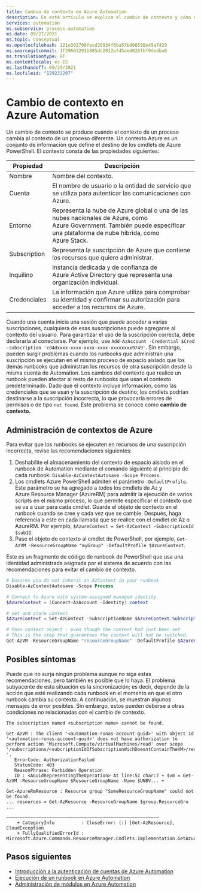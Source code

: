 ```yaml
---
title: Cambio de contexto en Azure Automation
description: En este artículo se explica el cambio de contexto y cómo evitar problemas de los runbook.
services: automation
ms.subservice: process-automation
ms.date: 09/27/2021
ms.topic: conceptual
ms.openlocfilehash: 121e302708fecd20934f6ba57bd08590e45a7429
ms.sourcegitcommit: 1f29603291b885dc2812ef45aed026fbf9dedba0
ms.translationtype: HT
ms.contentlocale: es-ES
ms.lasthandoff: 09/29/2021
ms.locfileid: "129233207"
---
```

# <a name="context-switching-in-azure-automation"></a>Cambio de contexto en Azure Automation

Un cambio de contexto se produce cuando el contexto de un proceso cambia al contexto de un proceso diferente. Un contexto Azure es un conjunto de información que define el destino de los cmdlets de Azure PowerShell. El contexto consta de las propiedades siguientes:

|Propiedad | Descripción |
|---|---|
|Nombre | Nombre del contexto.|
|Cuenta | El nombre de usuario o la entidad de servicio que se utiliza para autenticar las comunicaciones con Azure.|
|Entorno | Representa la nube de Azure global o una de las nubes nacionales de Azure, como Azure Government. También puede especificar una plataforma de nube híbrida, como Azure Stack.|
|Subscription | Representa la suscripción de Azure que contiene los recursos que quiere administrar.|
|Inquilino | Instancia dedicada y de confianza de Azure Active Directory que representa una organización individual.|
|Credenciales | La información que Azure utiliza para comprobar su identidad y confirmar su autorización para acceder a los recursos de Azure.|

Cuando una cuenta inicia una sesión que puede acceder a varias suscripciones, cualquiera de esas suscripciones puede agregarse al contexto del usuario. Para garantizar el uso de la suscripción correcta, debe declararla al conectarse. Por ejemplo, use `Add-AzAccount -Credential $Cred -subscription 'cd4dxxxx-xxxx-xxxx-xxxx-xxxxxxxx9749'`. Sin embargo, pueden surgir problemas cuando los runbooks que administran una suscripción se ejecutan en el mismo proceso de espacio aislado que los demás runbooks que administran los recursos de otra suscripción desde la misma cuenta de Automation. Los cambios del contexto que realice un runbook pueden afectar al resto de runbooks que usan el contexto predeterminado. Dado que el contexto incluye información, como las credenciales que se usan y la suscripción de destino, los cmdlets podrían destinarse a la suscripción incorrecta, lo que provocaría errores de permisos o de tipo `not found`. Este problema se conoce como **cambio de contexto.**

## <a name="manage-azure-contexts"></a>Administración de contextos de Azure

Para evitar que los runbooks se ejecuten en recursos de una suscripción incorrecta, revise las recomendaciones siguientes:

1. Deshabilite el almacenamiento del contexto de espacio aislado en el runbook de Automation mediante el comando siguiente al principio de cada runbook: `Disable-AzContextAutosave -Scope Process`.
1. Los cmdlets Azure PowerShell admiten el parámetro `-DefaultProfile`. Este parámetro se ha agregado a todos los cmdlets de Az y Azure Resource Manager (AzureRM) para admitir la ejecución de varios scripts en el mismo proceso, lo que permite especificar el contexto que se va a usar para cada cmdlet. Guarde el objeto de contexto en el runbook cuando se cree y cada vez que se cambie. Después, haga referencia a este en cada llamada que se realice con el cmdlet de Az o AzureRM. Por ejemplo, `$AzureContext = Set-AzContext -SubscriptionId $subID`.
1. Pase el objeto de contexto al cmdlet de PowerShell, por ejemplo, `Get-AzVM -ResourceGroupName "myGroup" -DefaultProfile $AzureContext`.

Este es un fragmento de código de runbook de PowerShell que usa una identidad administrada asignada por el sistema de acuerdo con las recomendaciones para evitar el cambio de contexto.

```powershell
# Ensures you do not inherit an AzContext in your runbook
Disable-AzContextAutosave -Scope Process

# Connect to Azure with system-assigned managed identity
$AzureContext = (Connect-AzAccount -Identity).context

# set and store context
$AzureContext = Set-AzContext -SubscriptionName $AzureContext.Subscription -DefaultProfile $AzureContext

# Pass context object - even though the context had just been set
# This is the step that guarantees the context will not be switched.
Get-AzVM -ResourceGroupName "resourceGroupName" -DefaultProfile $AzureContext | Select Name
```

## <a name="possible-symptoms"></a>Posibles síntomas

Puede que no surja ningún problema aunque no siga estas recomendaciones, pero también es posible que lo haya. El problema subyacente de esta situación es la sincronización; es decir, depende de la acción que esté realizando cada runbook en el momento en que el otro runbook cambia su contexto. A continuación, se muestran algunos mensajes de error posibles. Sin embargo, estos pueden deberse a otras condiciones no relacionadas con el cambio de contexto.

`The subscription named <subscription name> cannot be found.`

```error
Get-AzVM : The client '<automation-runas-account-guid>' with object id '<automation-runas-account-guid>' does not have authorization to perform action 'Microsoft.Compute/virtualMachines/read' over scope '/subscriptions/<subcriptionIdOfSubscriptionWichDoesntContainTheVM>/resourceGroups/REsourceGroupName/providers/Microsoft.Compute/virtualMachines/VMName '.
   ErrorCode: AuthorizationFailed
   StatusCode: 403
   ReasonPhrase: Forbidden Operation
   ID : <AGuidRepresentingTheOperation> At line:51 char:7 + $vm = Get-AzVM -ResourceGroupName $ResourceGroupName -Name $UNBV... +
```

```error
Get-AzureRmResource : Resource group "SomeResourceGroupName" could not be found.
... resources = Get-AzResource -ResourceGroupName $group.ResourceGro ...
                 ~~~~~~~~~~~~~~~~~~~~~~~~~~~~~~~~~~~~~~~~~~~~~~~~~~~~~~~~~
    + CategoryInfo          : CloseError: (:) [Get-AzResource], CloudException
    + FullyQualifiedErrorId : Microsoft.Azure.Commands.ResourceManager.Cmdlets.Implementation.GetAzureResourceCmdlet
```

## <a name="next-steps"></a>Pasos siguientes

- [Introducción a la autenticación de cuentas de Azure Automation](automation-security-overview.md)
- [Ejecución de un runbook en Azure Automation](automation-runbook-execution.md)
- [Administración de módulos en Azure Automation](./shared-resources/modules.md)

